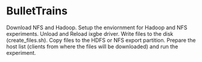 # BulletTrains
Download NFS and Hadoop.
Setup the enviornment for Hadoop and NFS experiments.
Unload and Reload ixgbe driver.
Write files to the disk (create_files.sh).
Copy files to the HDFS or NFS export partition.
Prepare the host list (clients from where the files will be downloaded)
and run the experiment.
